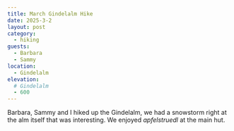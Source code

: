 ```yaml
---
title: March Gindelalm Hike
date: 2025-3-2
layout: post
category:
  - hiking
guests:
  - Barbara
  - Sammy
location:
  - Gindelalm
elevation:
  # Gindelalm
  - 600
---
```


Barbara, Sammy and I hiked up the Gindelalm, we had a snowstorm
right at the alm itself that was interesting.
We enjoyed *apfelstruedl* at the main hut.
